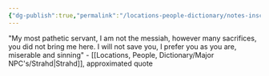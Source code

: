 ```yaml
---
{"dg-publish":true,"permalink":"/locations-people-dictionary/notes-inscryptions-journals-pictures/durst-manor-note/","tags":["Note"]}
---
```


"My most pathetic servant, I am not the messiah, however many sacrifices, you did not bring me here. I will not save you, I prefer you as you are, miserable and sinning" - [[Locations, People, Dictionary/Major NPC's/Strahd\|Strahd]], approximated quote